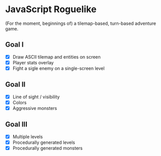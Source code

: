 # JavaScript Roguelike

(For the moment, beginnings of) a tilemap-based, turn-based adventure game.

## Goal I

- [x] Draw ASCII tilemap and entities on screen
- [x] Player stats overlay
- [x] Fight a sigle enemy on a single-screen level

## Goal II

- [x] Line of sight / visibility
- [x] Colors
- [x] Aggressive monsters

## Goal III

- [x] Multiple levels
- [x] Procedurally generated levels
- [x] Procedurally generated monsters
